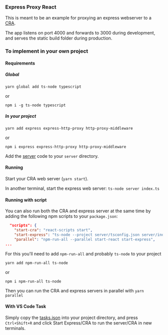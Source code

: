 ### Express Proxy React

This is meant to be an example for proxying an express webserver to a [CRA](https://reactjs.org/docs/create-a-new-react-app.html).

The app listens on port 4000 and forwards to 3000 during development, and serves the static build folder during production.



### To implement in your own project

#### Requirements

##### Global

```
yarn global add ts-node typescript
```
or
```
npm i -g ts-node typescript
```

##### In your project

```
yarn add express express-http-proxy http-proxy-middleware
```
or
```
npm i express express-http-proxy http-proxy-middleware
```

Add the [server](/server) code to your `server` directory.



#### Running

Start your CRA web server (`yarn start`).

In another terminal, start the express web server: `ts-node server index.ts`


#### Running with script

You can also run both the CRA and express server at the same time by adding the following npm scripts to your `package.json`:

```json
  "scripts": {
    "start-cra": "react-scripts start",
    "start-express": "ts-node --project server/tsconfig.json server/index.ts",
    "parallel": "npm-run-all --parallel start-react start-express",
...
```

For this you'll need to add `npm-run-all` and probably `ts-node` to your project

```
yarn add npm-run-all ts-node
```
or
```
npm i npm-run-all ts-node
```

Then you can run the CRA and express servers in parallel with `yarn parallel`

#### With VS Code Task

Simply copy the [tasks.json](.vscode/tasks.json) into your project directory, and press `Ctrl+Shift+R` and click Start Express/CRA to run the server/CRA in new terminals.
